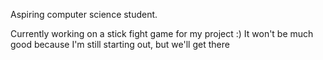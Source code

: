 Aspiring computer science student.

Currently working on a stick fight game for my project :)
It won't be much good because I'm still starting out, but we'll get there
